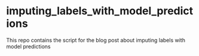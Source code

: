 # imputing_labels_with_model_predictions
This repo contains the script for the blog post about imputing labels with model predictions
